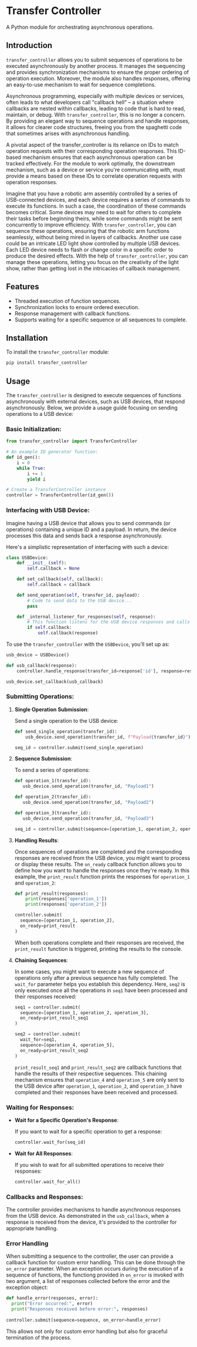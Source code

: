 # Transfer Controller

A Python module for orchestrating asynchronous operations.

## Introduction

`transfer_controller` allows you to submit sequences of operations to be executed asynchronously by another process. It manages the sequencing and provides synchronization mechanisms to ensure the proper ordering of operation execution. Moreover, the module also handles responses, offering an easy-to-use mechanism to wait for sequence completions.

Asynchronous programming, especially with multiple devices or services, often leads to what developers call "callback hell" – a situation where callbacks are nested within callbacks, leading to code that is hard to read, maintain, or debug. With `transfer_controller`, this is no longer a concern. By providing an elegant way to sequence operations and handle responses, it allows for clearer code structures, freeing you from the spaghetti code that sometimes arises with asynchronous handling.

A pivotal aspect of the transfer_controller is its reliance on IDs to match operation requests with their corresponding operation responses. This ID-based mechanism ensures that each asynchronous operation can be tracked effectively. For the module to work optimally, the downstream mechanism, such as a device or service you're communicating with, must provide a means based on these IDs to correlate operation requests with operation responses.

Imagine that you have a robotic arm assembly controlled by a series of USB-connected devices, and each device requires a series of commands to execute its functions. In such a case, the coordination of these commands becomes critical. Some devices may need to wait for others to complete their tasks before beginning theirs, while some commands might be sent concurrently to improve efficiency. With `transfer_controller`, you can sequence these operations, ensuring that the robotic arm functions seamlessly, without being mired in layers of callbacks. Another use case could be an intricate LED light show controlled by multiple USB devices. Each LED device needs to flash or change color in a specific order to produce the desired effects. With the help of `transfer_controller`, you can manage these operations, letting you focus on the creativity of the light show, rather than getting lost in the intricacies of callback management.

## Features

- Threaded execution of function sequences.
- Synchronization locks to ensure ordered execution.
- Response management with callback functions.
- Supports waiting for a specific sequence or all sequences to complete.

## Installation

To install the `transfer_controller` module:

```bash
pip install transfer_controller
```

## Usage

The `transfer_controller` is designed to execute sequences of functions asynchronously with external devices, such as USB devices, that respond asynchronously. Below, we provide a usage guide focusing on sending operations to a USB device:

### Basic Initialization:

```python
from transfer_controller import TransferController

# An example ID generator function:
def id_gen():
    i = 0
    while True:
        i += 1
        yield i

# Create a TransferController instance
controller = TransferController(id_gen())
```

### Interfacing with USB Device:

Imagine having a USB device that allows you to send commands (or operations) containing a unique ID and a payload. In return, the device processes this data and sends back a response asynchronously. 

Here's a simplistic representation of interfacing with such a device:

```python
class USBDevice:
    def __init__(self):
        self.callback = None

    def set_callback(self, callback):
        self.callback = callback

    def send_operation(self, transfer_id, payload):
        # Code to send data to the USB device...
        pass

    def _internal_listener_for_responses(self, response):
        # This function listens for the USB device responses and calls the callback when received
        if self.callback:
            self.callback(response)
```

To use the `transfer_controller` with the `USBDevice`, you'll set up as:

```python
usb_device = USBDevice()

def usb_callback(response):
    controller.handle_response(transfer_id=response['id'], response=response)

usb_device.set_callback(usb_callback)
```

### Submitting Operations:

1. **Single Operation Submission**:

   Send a single operation to the USB device:

   ```python
   def send_single_operation(transfer_id):
       usb_device.send_operation(transfer_id, f"Payload{transfer_id}")

   seq_id = controller.submit(send_single_operation)
   ```

2. **Sequence Submission**:

   To send a series of operations:

   ```python
   def operation_1(transfer_id):
      usb_device.send_operation(transfer_id, "Payload1")

   def operation_2(transfer_id):
      usb_device.send_operation(transfer_id, "Payload2")

   def operation_3(transfer_id):
      usb_device.send_operation(transfer_id, "Payload3")

   seq_id = controller.submit(sequence=[operation_1, operation_2, operation_3])
   ```

3. **Handling Results**:
   
   Once sequences of operations are completed and the corresponding responses are received from the USB device, you might want to process or display these results. The `on_ready` callback function allows you to define how you want to handle the responses once they're ready. In this example, the `print_result` function prints the responses for `operation_1` and `operation_2`:

   ```python
   def print_result(responses):
       print(responses['operation_1'])
       print(responses['operation_2'])

   controller.submit(
     sequence=[operation_1, operation_2],
     on_ready=print_result
   )  
   ```

   When both operations complete and their responses are received, the `print_result` function is triggered, printing the results to the console.

4. **Chaining Sequences**:

   In some cases, you might want to execute a new sequence of operations only after a previous sequence has fully completed. The `wait_for` parameter helps you establish this dependency. Here, `seq2` is only executed once all the operations in `seq1` have been processed and their responses received:

   ```python
   seq1 = controller.submit(
     sequence=[operation_1, operation_2, operation_3],
     on_ready=print_result_seq1
   )

   seq2 = controller.submit(
     wait_for=seq1,
     sequence=[operation_4, operation_5],
     on_ready=print_result_seq2
   )
   ```

   `print_result_seq1` and `print_result_seq2` are callback functions that handle the results of their respective sequences. This chaining mechanism ensures that `operation_4` and `operation_5` are only sent to the USB device after `operation_1`, `operation_2`, and `operation_3` have completed and their responses have been received and processed.

### Waiting for Responses:

- **Wait for a Specific Operation's Response**:

  If you want to wait for a specific operation to get a response:

  ```python
  controller.wait_for(seq_id)
  ```

- **Wait for All Responses**:

  If you wish to wait for all submitted operations to receive their responses:

  ```python
  controller.wait_for_all()
  ```

### Callbacks and Responses:

The controller provides mechanisms to handle asynchronous responses from the USB device. As demonstrated in the `usb_callback`, when a response is received from the device, it's provided to the controller for appropriate handling.

### Error Handling

When submitting a sequence to the controller, the user can provide a callback function for custom error handling. This can be done through the `on_error` parameter. When an exception occurs during the execution of a sequence of functions, the functiong provided in `on_error` is invoked with two argument, a list of responses collected before the error and the exception object:

  ```python
  def handle_error(responses, error):
    print("Error occurred:", error)
    print("Responses received before error:", responses)
    
  controller.submit(sequence=sequence, on_error=handle_error)
  ```
This allows not only for custom error handling but also for graceful termination of the process.